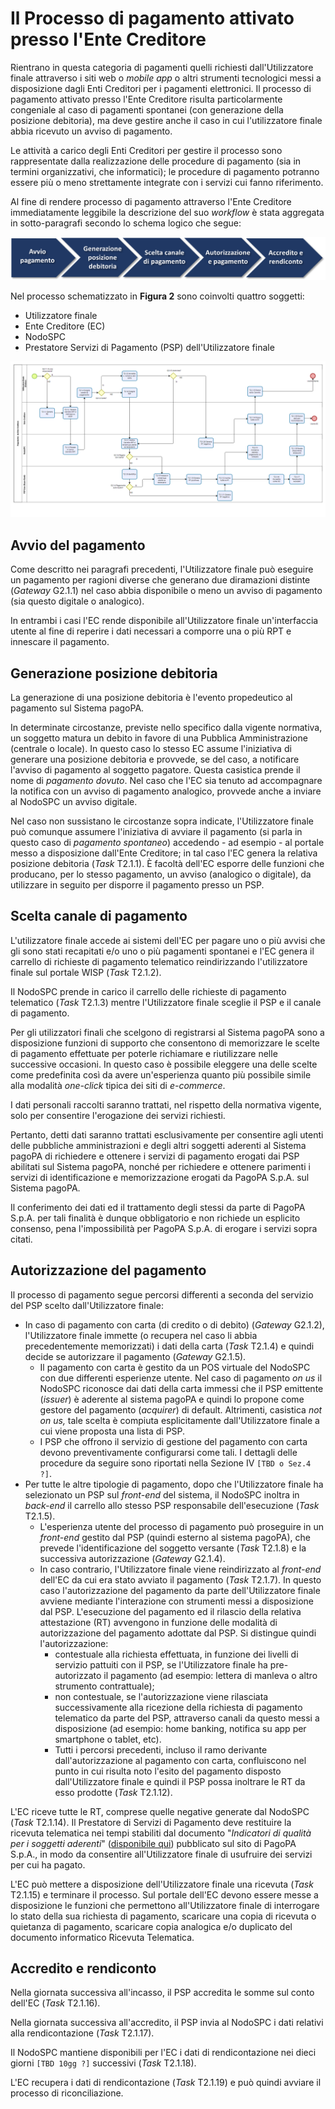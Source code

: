 Il Processo di pagamento attivato presso l'Ente Creditore
=========================================================

Rientrano in questa categoria di pagamenti quelli richiesti dall'Utilizzatore finale attraverso i siti web o *mobile app* o altri strumenti tecnologici messi a disposizione dagli Enti Creditori per i pagamenti elettronici. Il processo di pagamento attivato presso l'Ente Creditore risulta particolarmente congeniale al caso di pagamenti spontanei (con generazione della posizione debitoria), ma deve gestire anche il caso in cui l'utilizzatore finale abbia ricevuto un avviso di pagamento. 

Le attività a carico degli Enti Creditori per gestire il processo sono rappresentate dalla realizzazione delle procedure di pagamento (sia in termini organizzativi, che informatici); le procedure di pagamento potranno essere più o meno strettamente integrate con i servizi cui fanno riferimento.

Al fine di rendere processo di pagamento attraverso l'Ente Creditore immediatamente leggibile la descrizione del suo *workflow* è stata aggregata in sotto-paragrafi secondo lo schema logico che segue:

![flow-pagamento-ec](../images/business_ec.png)

Nel processo schematizzato in **Figura 2** sono coinvolti quattro soggetti:

* Utilizzatore finale
* Ente Creditore (EC)
* NodoSPC
* Prestatore Servizi di Pagamento (PSP) dell'Utilizzatore finale

![bpmn-pagamento-ec](../images/bpmn_ec.png)

Avvio del pagamento
-------------------

Come descritto nei paragrafi precedenti, l'Utilizzatore finale può eseguire un pagamento per ragioni diverse che generano due diramazioni distinte (*Gateway* G2.1.1) nel caso abbia disponibile o meno un avviso di pagamento (sia questo digitale o analogico).

In entrambi i casi l'EC rende disponibile all'Utilizzatore finale un'interfaccia utente al fine di reperire i dati necessari a comporre una o più RPT e innescare il pagamento.

Generazione posizione debitoria
-------------------------------

La generazione di una posizione debitoria è l'evento propedeutico al pagamento sul Sistema pagoPA.

In determinate circostanze, previste nello specifico dalla vigente normativa, un soggetto matura un debito in favore di una Pubblica Amministrazione (centrale o locale). In questo caso lo stesso EC assume l'iniziativa di generare una posizione debitoria e provvede, se del caso, a notificare l'avviso di pagamento al soggetto pagatore. Questa casistica prende il nome di _pagamento dovuto_. Nel caso che l'EC sia tenuto ad accompagnare la notifica con un avviso di pagamento analogico, provvede anche a inviare al NodoSPC un avviso digitale.

Nel caso non sussistano le circostanze sopra indicate, l'Utilizzatore finale può comunque assumere l'iniziativa di avviare il pagamento (si parla in questo caso di _pagamento spontaneo_) accedendo - ad esempio - al portale messo a disposizione dall'Ente Creditore; in tal caso l'EC genera la relativa posizione debitoria (*Task* T2.1.1). È facoltà dell'EC esporre delle funzioni che producano, per lo stesso pagamento, un avviso (analogico o digitale), da utilizzare in seguito per disporre il pagamento presso un PSP.

Scelta canale di pagamento
--------------------------

L'utilizzatore finale accede ai sistemi dell'EC per pagare uno o più avvisi che gli sono stati recapitati e/o uno o più pagamenti spontanei e l'EC genera il carrello di richieste di pagamento telematico reindirizzando l'utilizzatore finale sul portale WISP (*Task* T2.1.2).

Il NodoSPC prende in carico il carrello delle richieste di pagamento telematico (*Task* T2.1.3) mentre l'Utilizzatore finale sceglie il PSP e il canale di pagamento.

Per gli utilizzatori finali che scelgono di registrarsi al Sistema pagoPA sono a disposizione funzioni di supporto che consentono di memorizzare le scelte di pagamento effettuate per poterle richiamare e riutilizzare nelle successive occasioni. In questo caso è possibile eleggere una delle scelte come predefinita così da avere un'esperienza quanto più possibile simile alla modalità *one-click* tipica dei siti di *e-commerce*.

I dati personali raccolti saranno trattati, nel rispetto della normativa vigente, solo per consentire l'erogazione dei servizi richiesti.

Pertanto, detti dati saranno trattati esclusivamente per consentire agli utenti delle pubbliche amministrazioni e degli altri soggetti aderenti al Sistema pagoPA di richiedere e ottenere i servizi di pagamento erogati dai PSP abilitati sul Sistema pagoPA, nonché per richiedere e ottenere parimenti i servizi di identificazione e memorizzazione erogati da PagoPA S.p.A. sul Sistema pagoPA.

Il conferimento dei dati ed il trattamento degli stessi da parte di PagoPA S.p.A. per tali finalità è dunque obbligatorio e non richiede un esplicito consenso, pena l'impossibilità per PagoPA S.p.A. di erogare i servizi sopra citati.

Autorizzazione del pagamento
----------------------------

Il processo di pagamento segue percorsi differenti a seconda del servizio del PSP scelto dall'Utilizzatore finale:

- In caso di pagamento con carta (di credito o di debito) (*Gateway* G2.1.2), l'Utilizzatore finale immette (o recupera nel caso li abbia precedentemente memorizzati) i dati della carta (*Task* T2.1.4) e quindi decide se autorizzare il pagamento (*Gateway* G2.1.5).
    - Il pagamento con carta è gestito da un POS virtuale del NodoSPC con due differenti esperienze utente. Nel caso di pagamento *on us* il NodoSPC riconosce dai dati della carta immessi che il PSP emittente (*issuer*) è aderente al sistema pagoPA e quindi lo propone come gestore del pagamento (*acquirer*) di default. Altrimenti, casistica *not on us,* tale scelta è compiuta esplicitamente dall'Utilizzatore finale a cui viene proposta una lista di PSP.
    - I PSP che offrono il servizio di gestione del pagamento con carta devono preventivamente configurarsi come tali. I dettagli delle procedure da seguire  sono riportati nella Sezione IV `[TBD o Sez.4 ?]`.
- Per tutte le altre tipologie di pagamento, dopo che l'Utilizzatore finale ha selezionato un PSP sul *front-end* del sistema, il NodoSPC inoltra in *back-end* il carrello allo stesso PSP responsabile dell'esecuzione (*Task* T2.1.5).
    -  L'esperienza utente del processo di pagamento può proseguire in un *front-end* gestito dal PSP (quindi esterno al sistema pagoPA), che prevede l'identificazione del soggetto versante (*Task* T2.1.8) e la successiva autorizzazione (*Gateway* G2.1.4).
    - In caso contrario, l'Utilizzatore finale viene reindirizzato al *front-end* dell'EC da cui era stato avviato il pagamento (*Task* T2.1.7). In questo caso l'autorizzazione del pagamento da parte dell'Utilizzatore finale avviene mediante l'interazione con strumenti messi a disposizione dal PSP. L'esecuzione del pagamento ed il rilascio della relativa attestazione (RT) avvengono in funzione delle modalità di autorizzazione del pagamento adottate dal PSP. Si distingue quindi l'autorizzazione:
		- contestuale alla richiesta effettuata, in funzione dei livelli di servizio pattuiti con il PSP, se l'Utilizzatore finale ha pre-autorizzato il pagamento (ad esempio: lettera di manleva o altro strumento contrattuale);
		- non contestuale, se l'autorizzazione viene rilasciata successivamente alla ricezione della richiesta di pagamento telematico da parte del PSP, attraverso canali da questo messi a disposizione (ad esempio: home banking, notifica su app per smartphone o tablet, etc).
		- Tutti i percorsi precedenti, incluso il ramo derivante dall'autorizzazione al pagamento con carta, confluiscono nel punto in cui risulta noto l'esito del pagamento disposto dall'Utilizzatore finale e quindi il PSP possa inoltrare le RT da esso prodotte (*Task* T2.1.12).

L'EC riceve tutte le RT, comprese quelle negative generate dal NodoSPC (*Task* T2.1.14). Il Prestatore di Servizi di Pagamento deve restituire la ricevuta telematica nei tempi stabiliti dal documento "*Indicatori di qualità per i soggetti aderenti*" ([disponibile qui](https://github.com/pagopa/lg-pagopa-docs/blob/master/documentazione_tecnica_collegata/documentazione_collegata/SLA_aderente_2.2.pdf)) pubblicato sul sito di PagoPA S.p.A., in modo da consentire all'Utilizzatore finale di usufruire dei servizi per cui ha pagato.

L'EC può mettere a disposizione dell'Utilizzatore finale una ricevuta (*Task* T2.1.15) e terminare il processo. Sul portale dell'EC devono essere messe a disposizione le funzioni che permettono all'Utilizzatore finale di interrogare lo stato della sua richiesta di pagamento, scaricare una copia di ricevuta o quietanza di pagamento, scaricare copia analogica e/o duplicato del documento informatico Ricevuta Telematica.

Accredito e rendiconto
----------------------

Nella giornata successiva all'incasso, il PSP accredita le somme sul conto dell'EC (*Task* T2.1.16).

Nella giornata successiva all'accredito, il PSP invia al NodoSPC i dati relativi alla rendicontazione (*Task* T2.1.17).

Il NodoSPC mantiene disponibili per l'EC i dati di rendicontazione nei dieci giorni `[TBD 10gg ?]` successivi (*Task* T2.1.18).

L'EC recupera i dati di rendicontazione (*Task* T2.1.19) e può quindi avviare il processo di riconciliazione.
